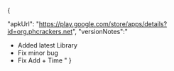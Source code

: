 {

"apkUrl": "https://play.google.com/store/apps/details?id=org.phcrackers.net",
"versionNotes":"
- Added latest Library
- Fix minor bug
- Fix Add + Time
"
}
